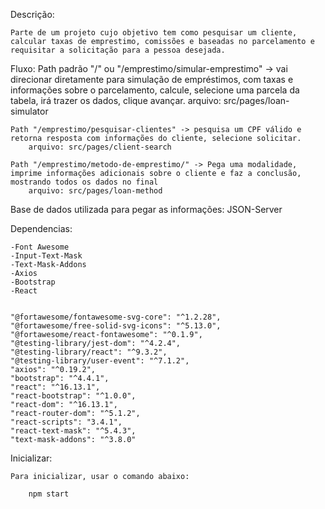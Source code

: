 Descrição:
    
    Parte de um projeto cujo objetivo tem como pesquisar um cliente, calcular taxas de emprestimo, comissões e baseadas no parcelamento e requisitar a solicitação para a pessoa desejada.


Fluxo:
    Path padrão "/" ou "/emprestimo/simular-emprestimo" -> vai direcionar diretamente para simulação de empréstimos, com taxas e informações sobre o parcelamento, calcule, selecione uma parcela da tabela, irá trazer os dados, clique avançar.
        arquivo: src/pages/loan-simulator
    
    Path "/emprestimo/pesquisar-clientes" -> pesquisa um CPF válido e retorna resposta com informações do cliente, selecione solicitar.
        arquivo: src/pages/client-search
    
    Path "/emprestimo/metodo-de-emprestimo/" -> Pega uma modalidade, imprime informações adicionais sobre o cliente e faz a conclusão, mostrando todos os dados no final
        arquivo: src/pages/loan-method
    
Base de dados utilizada para pegar as informações:
    JSON-Server

Dependencias:

    -Font Awesome
    -Input-Text-Mask
    -Text-Mask-Addons
    -Axios
    -Bootstrap
    -React


    "@fortawesome/fontawesome-svg-core": "^1.2.28",
    "@fortawesome/free-solid-svg-icons": "^5.13.0",
    "@fortawesome/react-fontawesome": "^0.1.9",
    "@testing-library/jest-dom": "^4.2.4",
    "@testing-library/react": "^9.3.2",
    "@testing-library/user-event": "^7.1.2",
    "axios": "^0.19.2",
    "bootstrap": "^4.4.1",
    "react": "^16.13.1",
    "react-bootstrap": "^1.0.0",
    "react-dom": "^16.13.1",
    "react-router-dom": "^5.1.2",
    "react-scripts": "3.4.1",
    "react-text-mask": "^5.4.3",
    "text-mask-addons": "^3.8.0"

Inicializar:

    Para inicializar, usar o comando abaixo:

        npm start
